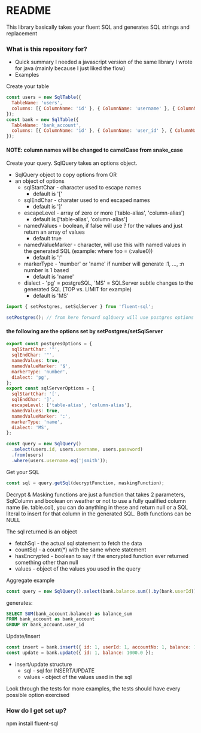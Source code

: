 # README

This library basically takes your fluent SQL and generates SQL strings and replacement

### What is this repository for?

- Quick summary
  I needed a javascript version of the same library I wrote for java (mainly because I just liked the flow)
- Examples

Create your table

```javascript
const users = new SqlTable({
  TableName: 'users',
  columns: [{ ColumnName: 'id' }, { ColumnName: 'username' }, { ColumnName: 'password' }],
});
const bank = new SqlTable({
  TableName: 'bank_account',
  columns: [{ ColumnName: 'id' }, { ColumnName: 'user_id' }, { ColumnName: 'account_no' }, { ColumnName: 'balance' }],
});
```

#### NOTE: column names will be changed to camelCase from snake_case

Create your query. SqlQuery takes an options object.

- SqlQuery object to copy options from
  OR
- an object of options
  - sqlStartChar - character used to escape names
    - default is '['
  - sqlEndChar - charater used to end escaped names
    - default is ']'
  - escapeLevel - array of zero or more ('table-alias', 'column-alias')
    - default is ['table-alias', 'column-alias']
  - namedValues - boolean, if false will use ? for the values and just return an array of values
    - default true
  - namedValueMarker - character, will use this with named values in the generated SQL (example: where foo = (:value0))
    - default is ':'
  - markerType - 'number' or 'name' if number will generate :1, ..., :n number is 1 based
    - default is 'name'
  - dialect - 'pg' = postgreSQL, 'MS' = SQLServer subtle changes to the generated SQL (TOP vs. LIMIT for
    example)
    - default is 'MS'

```javascript
import { setPostgres, setSqlServer } from 'fluent-sql';

setPostgres(); // from here forward sqlQuery will use postgres options
```

#### the following are the options set by setPostgres/setSqlServer

```javascript
export const postgresOptions = {
  sqlStartChar: '"',
  sqlEndChar: '"',
  namedValues: true,
  namedValueMarker: '$',
  markerType: 'number',
  dialect: 'pg',
};
export const sqlServerOptions = {
  sqlStartChar: '[',
  sqlEndChar: ']',
  escapeLevel: ['table-alias', 'column-alias'],
  namedValues: true,
  namedValueMarker: ':',
  markerType: 'name',
  dialect: 'MS',
};
```

```javascript
const query = new SqlQuery()
  .select(users.id, users.username, users.password)
  .from(users)
  .where(users.username.eq('jsmith'));
```

Get your SQL

```javascript
const sql = query.getSql(decryptFunction, maskingFunction);
```

Decrypt & Masking functions are just a function that takes 2 parameters, SqlColumn and boolean on weather or not to use a fully qualified column name (ie. table.col), you can do anything in these and return null or a SQL literal to insert for that column in the generated SQL. Both functions can be NULL

The sql returned is an object

- fetchSql - the actual sql statement to fetch the data
- countSql - a count(\*) with the same where statement
- hasEncrypted - boolean to say if the encrypted function ever returned something other than null
- values - object of the values you used in the query

Aggregate example

```javascript
const query = new SqlQuery().select(bank.balance.sum().by(bank.userId)).from(bank);
```

generates:

```sql
SELECT SUM(bank_account.balance) as balance_sum
FROM bank_account as bank_account
GROUP BY bank_account.user_id
```

Update/Insert

```javascript
const insert = bank.insert({ id: 1, userId: 1, accountNo: 1, balance: 1000.0 });
const update = bank.update({ id: 1, balance: 1000.0 });
```

- insert/update structure
  - sql - sql for INSERT/UPDATE
  - values - object of the values used in the sql

Look through the tests for more examples, the tests should have every possible option exercised

### How do I get set up?

npm install fluent-sql
